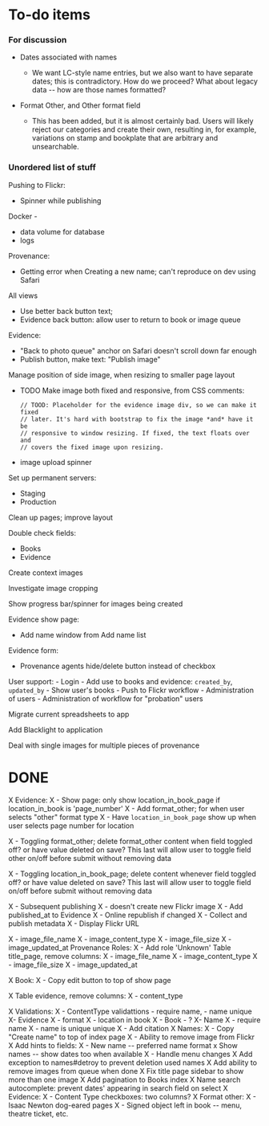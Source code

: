 # To-do items

### For discussion

- Dates associated with names
    + We want LC-style name entries, but we also want to have separate dates;
      this is contradictory. How do we proceed? What about legacy data -- how
      are those names formatted?

- Format Other, and Other format field
    + This has been added, but it is almost certainly bad. Users will likely
      reject our categories and create their own, resulting in, for example,
      variations on stamp and bookplate that are arbitrary and unsearchable.

### Unordered list of stuff

Pushing to Flickr:
 - Spinner while publishing

Docker -
  - data volume for database
  - logs

Provenance:
  - Getting error when Creating a new name; can't reproduce on dev using Safari

All views
  - Use better back button text;
  - Evidence back button: allow user to return to book or image queue

Evidence:
  - "Back to photo queue" anchor on Safari doesn't scroll down far enough
  - Publish button, make text: "Publish image"

Manage position of side image, when resizing to smaller page layout
  - TODO Make image both fixed and responsive, from CSS comments:

        // TOOD: Placeholder for the evidence image div, so we can make it fixed
        // later. It's hard with bootstrap to fix the image *and* have it be
        // responsive to window resizing. If fixed, the text floats over and
        // covers the fixed image upon resizing.

- image upload spinner

Set up permanent servers:
- Staging
- Production

Clean up pages; improve layout

Double check fields:
- Books
- Evidence

Create context images

Investigate image cropping

Show progress bar/spinner for images being created

Evidence show page:

- Add name window from Add name list

Evidence form:
  - Provenance agents hide/delete button instead of checkbox

User support:
    - Login
    - Add use to books and evidence: `created_by`, `updated_by`
    - Show user's books
    - Push to Flickr workflow
    - Administration of users
    - Administration of workflow for "probation" users

Migrate current spreadsheets to app

Add Blacklight to application

Deal with single images for multiple pieces of provenance

# DONE

X Evidence:
X - Show page: only show location_in_book_page if location_in_book is 'page_number'
X - Add format_other; for when user selects "other" format type
X - Have `location_in_book_page` show up when user selects page number for
location

X - Toggling format_other; delete format_other content when field toggled off? or have value deleted on save? This last will allow user to toggle field other on/off before submit without removing data

X - Toggling location_in_book_page; delete content whenever field toggled off? or have value deleted on save? This last will allow user to toggle field on/off before submit without removing data

 X - Subsequent publishing
 X - doesn't create new Flickr image
 X  - Add published_at to Evidence
 X - Online republish if changed
 X - Collect and publish metadata
 X - Display Flickr URL

X - image_file_name
X - image_content_type
X - image_file_size
X - image_updated_at
Provenance Roles:
X - Add role 'Unknown'
Table title_page, remove columns:
X - image_file_name
X - image_content_type
X - image_file_size
X - image_updated_at

X Book:
X - Copy edit button to top of show page

X Table evidence, remove columns:
X - content_type

X Validations:
X - ContentType validattions - require name, - name unique
X- Evidence
X  - format
X  - location in book
X - Book - ?
X- Name
X  - require name
X  - name is unique unique
X - Add citation
X Names:
X - Copy "Create name" to top of index page
X - Ability to remove image from Flickr
X Add hints to fields:
X - New name -- preferred name format
x Show names -- show dates too when available
X  - Handle menu changes
X Add exception to names#detroy to prevent deletion used names
X Add ability to remove images from queue when done
X Fix title page sidebar to show more than one image
X Add pagination to Books index
X Name search autocomplete: prevent dates' appearing in search field on select
X Evidence:
X  - Content Type checkboxes: two columns?
X Format other:
X   - Isaac Newton dog-eared pages
X   - Signed object left in book -- menu, theatre ticket, etc.
